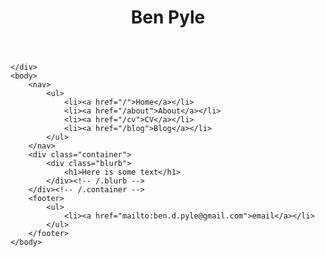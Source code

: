 <html>
   <!-- HEADER -->
    <div id="header_wrap" class="outer">
        <header class="inner">
          <a id="forkme_banner" href="https://github.com/BenPyle/BenPyle.github.io"> </a>
          <h1 id="project_title">Ben Pyle</h1>
        </header>
	
    </div>
	<body>
		<nav>
    		<ul>
        		<li><a href="/">Home</a></li>
	        	<li><a href="/about">About</a></li>
        		<li><a href="/cv">CV</a></li>
        		<li><a href="/blog">Blog</a></li>
    		</ul>
		</nav>
		<div class="container">
    		<div class="blurb">
        		<h1>Here is some text</h1>
    		</div><!-- /.blurb -->
		</div><!-- /.container -->
		<footer>
    		<ul>
        		<li><a href="mailto:ben.d.pyle@gmail.com">email</a></li>
			</ul>
		</footer>
	</body>
</html>
